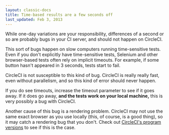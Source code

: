 ```yaml
---
layout: classic-docs
title: Time-based results are a few seconds off
last_updated: Feb 3, 2013
---
```


While one-day variations are your responsibility, differences of a second or so are probably bugs in your CI server, and should not happen on CircleCI.

This sort of bugs happen on slow computers running time-sensitive tests.
Even if you don't explicitly have time-sensitive tests, Selenium and other browser-based tests often rely on implicit timeouts.
For example, if some button hasn't appeared in 3 seconds, tests start to fail.

CircleCI is not susceptible to this kind of bug.
CircleCI is really really fast, even without parallelism, and so this kind of error should never happen.

If you do see timeouts, increase the timeout parameter to see if it goes away.
If it does go away, **and the tests work on your local machine,**
this is very possibly a bug with CircleCI.

Another cause of this bug is a rendering problem.
CircleCI may not use the same exact browser as you use locally (this, of course, is a good thing), so it may catch a rendering bug that you don't.
Check out [CircleCI's program versions](/docs/environment#browsers)
to see if this is the case.
